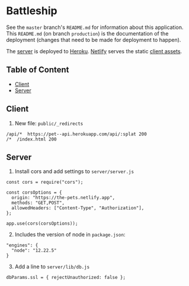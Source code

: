 # Battleship

See the `master` branch's `README.md` for information about this application. This `README.md` (on branch `production`) is the documentation of the deployment (changes that need to be made for deployment to happen).

The [server](https://pet--api.herokuapp.com/) is deployed to [Heroku](https://heroku.com/). [Netlify](https://www.netlify.com/) serves the static [client assets](https://the-pets.netlify.app/).

## Table of Content

- [Client](#client)
- [Server](#server)

## Client

1. New file: `public/_redirects`

```
/api/*  https://pet--api.herokuapp.com/api/:splat 200
/*  /index.html 200
```

## Server

1. Install cors and add settings to `server/server.js`

```
const cors = require("cors");

const corsOptions = {
  origin: "https://the-pets.netlify.app",
  methods: "GET,POST",
  allowedHeaders: ["Content-Type", "Authorization"],
};

app.use(cors(corsOptions));
```

2. Includes the version of node in `package.json`:

```
"engines": {
  "node": "12.22.5"
}
```

3. Add a line to `server/lib/db.js`

```
dbParams.ssl = { rejectUnauthorized: false };
```
